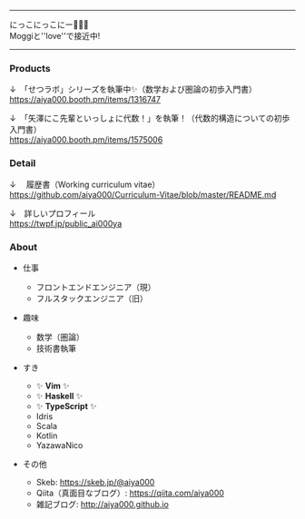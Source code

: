 - - - - -

にっこにっこにー🤟🙄🤟  
Moggiと''love''で接近中!

- - - - -

### Products

↓　「せつラボ」シリーズを執筆中✨（数学および圏論の初歩入門書）  
https://aiya000.booth.pm/items/1316747

↓　「矢澤にこ先輩といっしょに代数！」を執筆！（代数的構造についての初歩入門書）  
https://aiya000.booth.pm/items/1575006

### Detail

↓　 履歴書（Working curriculum vitae）  
https://github.com/aiya000/Curriculum-Vitae/blob/master/README.md

↓　詳しいプロフィール  
https://twpf.jp/public_ai000ya

### About

- 仕事
    - フロントエンドエンジニア（現）
    - フルスタックエンジニア（旧）

- 趣味
    - 数学（圏論）
    - 技術書執筆

- すき
    - :sparkles: **Vim** :sparkles:
    - :sparkles: **Haskell** :sparkles:
    - :sparkles: **TypeScript** :sparkles:
    - Idris
    - Scala
    - Kotlin
    - YazawaNico

- その他
    - Skeb: https://skeb.jp/@aiya000
    - Qiita（真面目なブログ）: https://qiita.com/aiya000
    - 雑記ブログ: http://aiya000.github.io
